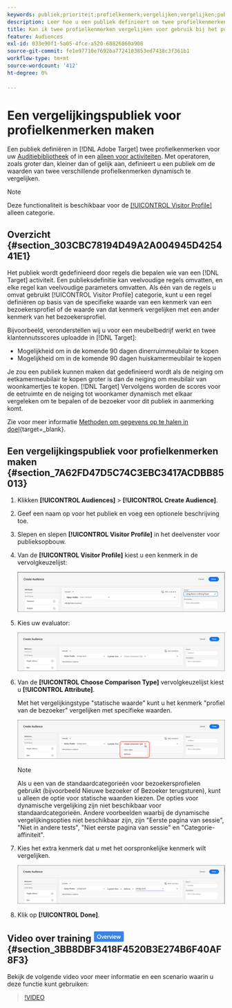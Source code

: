 ```yaml
---
keywords: publiek;prioriteit;profielkenmerk;vergelijken;vergelijken;publiek maken;publiek maken;publiek maken
description: Leer hoe u een publiek definieert om twee profielkenmerken te vergelijken.
title: Kan ik twee profielkenmerken vergelijken voor gebruik bij het publiek?
feature: Audiences
exl-id: 033e90f1-5a05-4fce-a520-68826860a908
source-git-commit: fe1e97710e7692ba7724103853ed7438c3f361b1
workflow-type: tm+mt
source-wordcount: '412'
ht-degree: 0%

---
```


# Een vergelijkingspubliek voor profielkenmerken maken

Een publiek definiëren in [!DNL Adobe Target] twee profielkenmerken voor uw [Auditiebibliotheek](/help/main/c-target/c-audiences/audiences.md) of in een [alleen voor activiteiten](/help/main/c-target/creating-activity-only-audience.md). Met operatoren, zoals groter dan, kleiner dan of gelijk aan, definieert u een publiek om de waarden van twee verschillende profielkenmerken dynamisch te vergelijken.

>[!NOTE]
>
>Deze functionaliteit is beschikbaar voor de [[!UICONTROL Visitor Profile]](/help/main/c-target/c-audiences/c-target-rules/visitor-profile.md#concept_E972690B9A4C4372A34229FA37EDA38E) alleen categorie.

## Overzicht {#section_303CBC78194D49A2A004945D425441E1}

Het publiek wordt gedefinieerd door regels die bepalen wie van een [!DNL Target] activiteit. Een publieksdefinitie kan veelvoudige regels omvatten, en elke regel kan veelvoudige parameters omvatten. Als één van de regels u omvat gebruikt [!UICONTROL Visitor Profile] categorie, kunt u een regel definiëren op basis van de specifieke waarde van een kenmerk van een bezoekersprofiel of de waarde van dat kenmerk vergelijken met een ander kenmerk van het bezoekersprofiel.

Bijvoorbeeld, veronderstellen wij u voor een meubelbedrijf werkt en twee klantennutsscores uploadde in [!DNL Target]:

* Mogelijkheid om in de komende 90 dagen dinerruimmeubilair te kopen
* Mogelijkheid om in de komende 90 dagen huiskamermeubilair te kopen

Je zou een publiek kunnen maken dat gedefinieerd wordt als de neiging om eetkamermeubilair te kopen groter is dan de neiging om meubilair van woonkamertjes te kopen. [!DNL Target] Vervolgens worden de scores voor de eetruimte en de neiging tot woonkamer dynamisch met elkaar vergeleken om te bepalen of de bezoeker voor dit publiek in aanmerking komt.

Zie voor meer informatie [Methoden om gegevens op te halen in doel](https://experienceleague.adobe.com/docs/target-dev/developer/implementation/methods/methods-to-get-data-into-target.html){target=_blank}.

## Een vergelijkingspubliek voor profielkenmerken maken {#section_7A62FD47D5C74C3EBC3417ACDBB85013}

1. Klikken **[!UICONTROL Audiences]** > **[!UICONTROL Create Audience]**.
1. Geef een naam op voor het publiek en voeg een optionele beschrijving toe.
1. Slepen en slepen **[!UICONTROL Visitor Profile]** in het deelvenster voor publieksopbouw.
1. Van de **[!UICONTROL Visitor Profile]** kiest u een kenmerk in de vervolgkeuzelijst:

   ![Propensatiescore 1](assets/propensity_score_1.png)

1. Kies uw evaluator:

   ![Propensatiescore 2](assets/propensity_score_2.png)

1. Van de **[!UICONTROL Choose Comparison Type]** vervolgkeuzelijst kiest u **[!UICONTROL Attribute]**.

   Met het vergelijkingstype &quot;statische waarde&quot; kunt u het kenmerk &quot;profiel van de bezoeker&quot; vergelijken met specifieke waarden.

   ![Propensatiescore 3](assets/propensity_score_3.png)

   >[!NOTE]
   >
   >Als u een van de standaardcategorieën voor bezoekersprofielen gebruikt (bijvoorbeeld Nieuwe bezoeker of Bezoeker terugsturen), kunt u alleen de optie voor statische waarden kiezen. De opties voor dynamische vergelijking zijn niet beschikbaar voor standaardcategorieën. Andere voorbeelden waarbij de dynamische vergelijkingsopties niet beschikbaar zijn, zijn &quot;Eerste pagina van sessie&quot;, &quot;Niet in andere tests&quot;, &quot;Niet eerste pagina van sessie&quot; en &quot;Categorie-affiniteit&quot;.

1. Kies het extra kenmerk dat u met het oorspronkelijke kenmerk wilt vergelijken.

   ![propensity_score_4 afbeelding](assets/propensity_score_4.png)

1. Klik op **[!UICONTROL Done]**.

## Video over training ![Overzicht badge](/help/main/assets/overview.png) {#section_3BB8DBF3418F4520B3E274B6F40AF8F3}

Bekijk de volgende video voor meer informatie en een scenario waarin u deze functie kunt gebruiken:

>[!VIDEO](https://video.tv.adobe.com/v/23218/)
